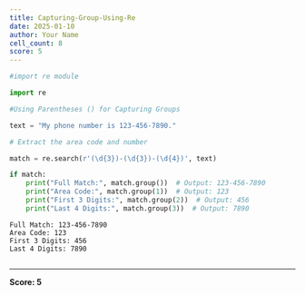 ```yaml
---
title: Capturing-Group-Using-Re
date: 2025-01-10
author: Your Name
cell_count: 8
score: 5
---
```


```python
#import re module
```


```python
import re
```


```python
#Using Parentheses () for Capturing Groups
```


```python
text = "My phone number is 123-456-7890."
```


```python
# Extract the area code and number
```


```python
match = re.search(r'(\d{3})-(\d{3})-(\d{4})', text)
```


```python
if match:
    print("Full Match:", match.group())  # Output: 123-456-7890
    print("Area Code:", match.group(1))  # Output: 123
    print("First 3 Digits:", match.group(2))  # Output: 456
    print("Last 4 Digits:", match.group(3))  # Output: 7890
```

    Full Match: 123-456-7890
    Area Code: 123
    First 3 Digits: 456
    Last 4 Digits: 7890



```python

```


---
**Score: 5**
